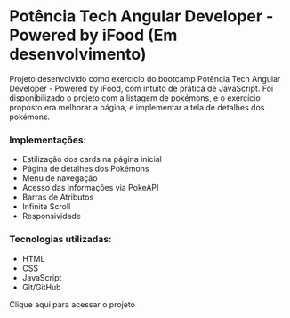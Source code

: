 <h1>Potência Tech Angular Developer - Powered by iFood (Em desenvolvimento)</h1>
<p>Projeto desenvolvido como exercício do bootcamp Potência Tech Angular Developer - Powered by iFood, com intuíto de prática de JavaScript. 
Foi disponibilizado o projeto com a listagem de pokémons, e o exercício proposto era melhorar a página, e implementar a tela de detalhes dos pokémons.</p>

<h3>Implementações:</h3>
<ul>
  <li>Estilização dos cards na página inicial</li>
  <li>Página de detalhes dos Pokémons</li>
  <li>Menu de navegação</li>
  <li>Acesso das informações via PokeAPI</li>
  <li>Barras de Atributos</li>
  <li>Infinite Scroll</li>
  <li>Responsividade</li>
</ul>


<h3>Tecnologias utilizadas:</h3>
<ul>
  <li>HTML</li>
  <li>CSS</li>
  <li>JavaScript</li>
  <li>Git/GitHub</li>
</ul>

<p>Clique aqui para acessar o projeto</p>
